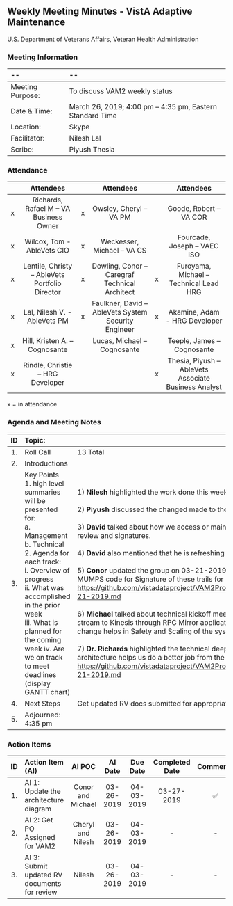 ## Weekly Meeting Minutes  - VistA Adaptive Maintenance
U.S. Department of Veterans Affairs, Veteran Health Administration


### Meeting Information
| -- | -- |
|:---|:---|
| Meeting Purpose: | To discuss VAM2 weekly status  |
| Date & Time: |	March 26, 2019; 4:00 pm – 4:35 pm, Eastern Standard Time |
| Location:	| Skype | 
| Facilitator:	| Nilesh Lal |
| Scribe: |	Piyush Thesia |


### Attendance

|  | Attendees |  | Attendees	|  | Attendees |
|:---:|:---:|:---:|:---:|:---:|:---:|
| x | Richards, Rafael M – VA Business Owner | x | Owsley, Cheryl – VA PM |  | Goode, Robert – VA COR |
| x  | Wilcox, Tom - AbleVets CIO | x | Weckesser, Michael – VA CS |  | Fourcade, Joseph – VAEC ISO |
| x | Lentile, Christy – AbleVets Portfolio Director | x | Dowling, Conor – Caregraf Technical Architect | x | Furoyama, Michael – Technical Lead HRG | 
| x | Lal, Nilesh V. - AbleVets PM | x | Faulkner, David – AbleVets System Security Engineer | x | Akamine, Adam - HRG Developer |
| x | Hill, Kristen A. – Cognosante |  | Lucas, Michael – Cognosante  |  | Teeple, James – Cognosante |
| x | Rindle, Christie – HRG Developer |  |   | x | Thesia, Piyush – AbleVets Associate Business Analyst |

x = in attendance


### Agenda and Meeting Notes

| ID | Topic: |  |
|:---:|:---|:---|
| 1. | Roll Call | 13 Total |
| 2. | Introductions |  | 
| 3. | Key Points </br> 1.	high level summaries will be presented for: </br> a.	Management </br> b.	Technical </br> 2.	Agenda for each track: </br> i.	Overview of progress </br> ii.	What was accomplished in the prior week </br> iii.	What is planned for the coming week iv.	Are we on track to meet deadlines (display GANTT chart) | 1) **Nilesh** highlighted the work done this week in RV. We are taking Cheryl’s help to get a PO assigned to VAM2. </br> </br> 2) **Piyush** discussed the changed made to the ATO Dashboard this week. </br> </br> 3) **David** talked about how we access or maintain documents in RV and what docs or details we update RV with. He talked about peer reviews prior to documents going to Bobbi for her review and signatures. </br> </br> 4) **David** also mentioned that he is refreshing the RV documents and soon will present these documents for Dr. Richard’s review. </br> </br> 5) **Conor** updated the group on 03-21-2019's Technical Deep Dive meeting's outcome.  He mentioned that there is a trail of the RPC calls on VistA. The technical team is looking at MUMPS code for Signature of these trails for proper classification. https://github.com/vistadataproject/VAM2ProjectManagement/blob/master/Documents/weekly_meeting_minutes/Technical%20Deep%20Dive%20Meeting%20at%20AWS%20on%2003-21-2019.md </br> </br> 6) **Michael** talked about technical kickoff meeting being very useful.  He discussed the concept of Traffic Mirroring. Splitting RPC traffic screens. Sending the traffic to VistA and sending a stream to Kinesis through RPC Mirror application.  He mentioned the outcome of the deep dive meeting was a slight architectural shift that aims the project in a better direction. He said the change helps in Safety and Scaling of the system. https://github.com/vistadataproject/RPCMirror </br> </br> 7) **Dr. Richards** highlighted the technical deep dive on 03-21-2019 was a major milestone achieved.  It validated the VAM2 approach and acknowledged that the minor tweak in the architecture helps us do a better job from the very beginning in delivering the required security to the VistA. https://github.com/vistadataproject/VAM2ProjectManagement/blob/master/Documents/weekly_meeting_minutes/Technical%20Deep%20Dive%20Meeting%20at%20AWS%20on%2003-21-2019.md |
| 4. |	Next Steps | Get updated RV docs submitted for appropriate reviews |
| 5. | Adjourned: 4:35 pm |  |



### Action Items

| ID | Action Item (AI) | AI POC | AI Date | Due Date | Completed Date | Comments |
|:---:|:---|:---:|:---:|:---:|:---:|:---:|
| 1. | AI 1:  Update the architecture diagram | Conor and Michael | 03-26-2019 | 04-03-2019 | 03-27-2019 | :white_check_mark: | 
| 2. | AI 2:  Get PO Assigned for VAM2 | Cheryl and Nilesh | 03-26-2019 | 04-03-2019 | - | - |
| 3. | AI 3:  Submit updated RV documents for review | Nilesh | 03-26-2019 | 04-03-2019 | - | - | 	
	






